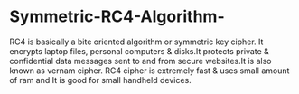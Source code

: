 # Symmetric-RC4-Algorithm-
RC4 is basically a bite oriented algorithm or symmetric key cipher. It encrypts laptop files, personal computers &amp; disks.It protects private &amp; confidential data messages sent to and from secure websites.It is also known as vernam cipher. RC4 cipher is extremely fast &amp; uses small amount of ram and It is good for small handheld devices.
